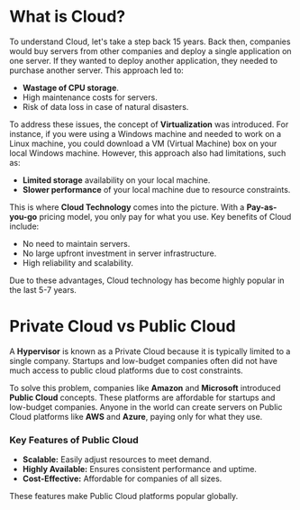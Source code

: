 # What is Cloud?

To understand Cloud, let's take a step back 15 years. Back then, companies would buy servers from other companies and deploy a single application on one server. If they wanted to deploy another application, they needed to purchase another server. This approach led to:

- **Wastage of CPU storage**.
- High maintenance costs for servers.
- Risk of data loss in case of natural disasters.

To address these issues, the concept of **Virtualization** was introduced. For instance, if you were using a Windows machine and needed to work on a Linux machine, you could download a VM (Virtual Machine) box on your local Windows machine. However, this approach also had limitations, such as:

- **Limited storage** availability on your local machine.
- **Slower performance** of your local machine due to resource constraints.

This is where **Cloud Technology** comes into the picture. With a **Pay-as-you-go** pricing model, you only pay for what you use. Key benefits of Cloud include:

- No need to maintain servers.
- No large upfront investment in server infrastructure.
- High reliability and scalability.

Due to these advantages, Cloud technology has become highly popular in the last 5-7 years.

# Private Cloud vs Public Cloud

A **Hypervisor** is known as a Private Cloud because it is typically limited to a single company. Startups and low-budget companies often did not have much access to public cloud platforms due to cost constraints.

To solve this problem, companies like **Amazon** and **Microsoft** introduced **Public Cloud** concepts. These platforms are affordable for startups and low-budget companies. Anyone in the world can create servers on Public Cloud platforms like **AWS** and **Azure**, paying only for what they use.

### Key Features of Public Cloud
- **Scalable:** Easily adjust resources to meet demand.
- **Highly Available:** Ensures consistent performance and uptime.
- **Cost-Effective:** Affordable for companies of all sizes.

These features make Public Cloud platforms popular globally.


